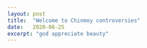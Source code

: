 ```yaml
---
layout: post
title:  "Welcome to Chinmoy controversies"
date:   2020-06-25
excerpt: "god appreciate beauty"
---
```

